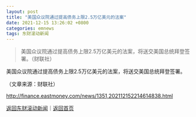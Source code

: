 ```yaml
---
layout: post
title: "美国众议院通过提高债务上限2.5万亿美元的法案"
date: 2021-12-15 13:26:02 +0800
categories: emnews
tags: 东财滚动新闻
---
```

> 美国众议院通过提高债务上限2.5万亿美元的法案，将送交美国总统拜登签署。（财联社）

<p>美国众议院通过提高债务上限2.5万亿美元的法案，将送交美国总统拜登签署。</p><p class="em_media">（文章来源：财联社）</p>

<http://finance.eastmoney.com/news/1351,202112152214614838.html>

[返回东财滚动新闻](//finews.withounder.com/emnews/)｜[返回首页](//finews.withounder.com/)